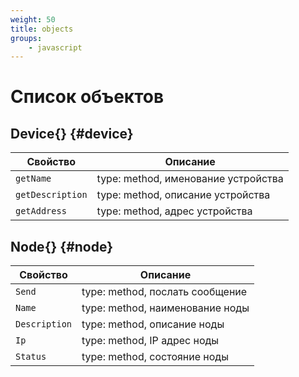 ```yaml
---
weight: 50
title: objects
groups:
    - javascript
---
```


# Список объектов

## Device{} {#device}

**Свойство**        | **Описание**
--------------------|--------------
  `getName`         | type: method, именование устройства
  `getDescription`  | type: method, описание устройства
  `getAddress`      | type: method, адрес устройства
  

## Node{} {#node}

**Свойство**    | **Описание**
----------------|--------------
  `Send`        | type: method, послать сообщение
  `Name`        | type: method, наименование ноды
  `Description` | type: method, описание ноды
  `Ip`          | type: method, IP адрес ноды
  `Status`      | type: method, состояние ноды
